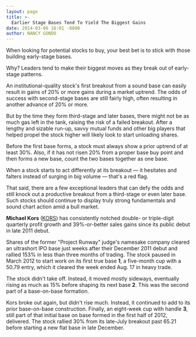 ```yaml
---
layout: page
title: >-
  Earlier Stage Bases Tend To Yield The Biggest Gains
date: 2014-03-06 16:01 -0800
author: NANCY GONDO
---
```





When looking for potential stocks to buy, your best bet is to stick with those building early-stage bases.


Why? Leaders tend to make their biggest moves as they break out of early-stage patterns.


An institutional-quality stock's first breakout from a sound base can easily result in gains of 20% or more gains during a market uptrend. The odds of success with second-stage bases are still fairly high, often resulting in another advance of 20% or more.


But by the time they form third-stage and later bases, there might not be as much gas left in the tank, raising the risk of a failed breakout. After a lengthy and sizable run-up, savvy mutual funds and other big players that helped propel the stock higher will likely look to start unloading shares.


Before the first base forms, a stock must always show a prior uptrend of at least 30%. Also, if it has not risen 20% from a proper base buy point and then forms a new base, count the two bases together as one base.


When a stock starts to act differently at its breakout — it hesitates and falters instead of surging in big volume — that's a red flag.


That said, there are a few exceptional leaders that can defy the odds and still knock out a productive breakout from a third-stage or even later base. Such stocks should continue to display truly strong fundamentals and sound chart action amid a bull market.


**Michael Kors** ([KORS](https://research.investors.com/quote.aspx?symbol=KORS)) has consistently notched double- or triple-digit quarterly profit growth and 39%-or-better sales gains since its public debut in late 2011 debut.


Shares of the former "Project Runway" judge's namesake company cleared an ultrashort IPO base just weeks after their December 2011 debut and rallied 153% in less than three months of trading. The stock paused in March 2012 to start work on its first true base **1**, a five-month cup with a 50.79 entry, which it cleared the week ended Aug. 17 in heavy trade.


The stock didn't take off. Instead, it moved mostly sideways, eventually rising as much as 15% before shaping its next base **2**. This was the second part of a base-on-base formation.


Kors broke out again, but didn't rise much. Instead, it continued to add to its prior base-on-base construction. Finally, an eight-week cup with handle **3**, still part of that initial base on base formed in the first half of 2012, delivered. The stock rallied 30% from its late-July breakout past 65.21 before starting a new flat base in late December.




